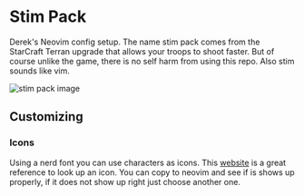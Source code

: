 # Stim Pack

Derek's Neovim config setup. The name stim pack comes from the StarCraft
Terran upgrade that allows your troops to shoot faster. But of course unlike the
game, there is no self harm from using this repo. Also stim sounds like vim.

![stim pack image](https://imgs.search.brave.com/V_nzTEk0ywpLC6F8D1hqxCqz-HMsh-qvmW9AJ3PzqeU/rs:fit:592:225:1/g:ce/aHR0cHM6Ly90c2Uz/Lm1tLmJpbmcubmV0/L3RoP2lkPU9JUC5u/UWZkLWRMZ0JCY1BR/Z2xMOENBQnl3SGFG/NyZwaWQ9QXBp)

## Customizing

### Icons

Using a nerd font you can use characters as icons. This
[website](https://www.nerdfonts.com/cheat-sheet) is a great reference to look up
an icon. You can copy to neovim and see if is shows up properly, if it does not
show up right just choose another one.
